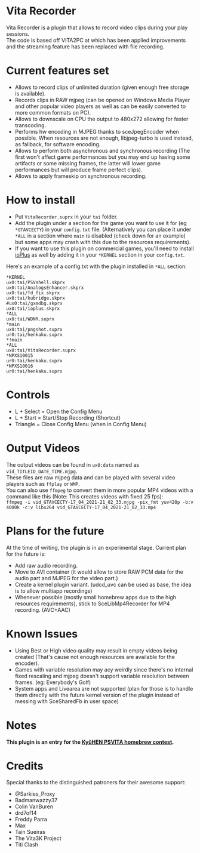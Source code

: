 # Vita Recorder
Vita Recorder is a plugin that allows to record video clips during your play sessions.<br>
The code is based off VITA2PC at which has been applied improvements and the streaming feature has been replaced with file recording.

# Current features set
* Allows to record clips of unlimited duration (given enough free storage is available).
* Records clips in RAW mjpeg (can be opened on Windows Media Player and other popular video players as well as can be easily converted to more common formats on PC).
* Allows to downscale on CPU the output to 480x272 allowing for faster transcoding.
* Performs hw encoding in MJPEG thanks to sceJpegEncoder when possible. When resources are not enough, libjpeg-turbo is used instead, as fallback, for software encoding.
* Allows to perform both asynchronous and synchronous recording (The first won't affect game performances but you may end up having some artifacts or some missing frames, the latter will lower game performances but will produce frame perfect clips).
* Allows to apply frameskip on synchronous recording.

# How to install
* Put `VitaRecorder.suprx` in your `tai` folder.
* Add the plugin under a section for the game you want to use it for (eg `*GTAVCECTY`) in your `config.txt` file. (Alternatively you can place it under `*ALL` in a section where `main` is disabled (check down for an example) but some apps may crash with this due to the resources requirements).
* If you want to use this plugin on commercial games, you'll need to install [ioPlus](https://github.com/CelesteBlue-dev/PSVita-RE-tools/blob/master/ioPlus/ioPlus-0.1/release/ioplus.skprx?raw=true) as well by adding it in your `*KERNEL` section in your `config.txt`.

Here's an example of a config.txt with the plugin installed in `*ALL` section:
```
*KERNEL
ux0:tai/PSVshell.skprx
ux0:tai/AnalogsEnhancer.skprx
ux0:tai/fd_fix.skprx
ux0:tai/kubridge.skprx
#ux0:tai/gxmdbg.skprx
ux0:tai/ioplus.skprx
*ALL
ux0:tai/WDNR.suprx
*main
ux0:tai/pngshot.suprx
ur0:tai/henkaku.suprx
*!main
*ALL
ux0:tai/VitaRecorder.suprx
*NPXS10015
ur0:tai/henkaku.suprx
*NPXS10016
ur0:tai/henkaku.suprx
```

# Controls
* L + Select = Open the Config Menu
* L + Start = Start/Stop Recording (Shortcut)
* Triangle = Close Config Menu (when in Config Menu)

# Output Videos
The output videos can be found in `ux0:data` named as `vid_TITLEID_DATE_TIME.mjpg`.<br>
These files are raw mjpeg data and can be played with several video players such as `ffplay` or `WMP`.<br>
You can also use `ffmpeg` to convert them in more popular MP4 videos with a command like this (Note: This creates videos with fixed 25 fps):<br>
`ffmpeg -i vid_GTAVCECTY-17_04_2021-21_02_33.mjpg -pix_fmt yuv420p -b:v 4000k -c:v libx264 vid_GTAVCECTY-17_04_2021-21_02_33.mp4`

# Plans for the future
At the time of writing, the plugin is in an experimental stage. Current plan for the future is:<br>
* Add raw audio recording.
* Move to AVI container (it would allow to store RAW PCM data for the audio part and MJPEG for the video part.)
* Create a kernel plugin variant. (udcd_uvc can be used as base, the idea is to allow multiapp recordings)
* Whenever possible (mostly small homebrew apps due to the high resources requirements), stick to SceLibMp4Recorder for MP4 recording. (AVC+AAC)

# Known Issues
* Using Best or High video quality may result in empty videos being created (That's cause not enough resources are available for the encoder).
* Games with variable resolution may acy weirdly since there's no internal fixed rescaling and mjpeg doesn't support variable resolution between frames. (eg: Everybody's Golf)
* System apps and Livearea are not supported (plan for those is to handle them directly with the future kernel version of the plugin instead of messing with SceSharedFb in user space)

# Notes
<b>This plugin is an entry for the [KyûHEN PSVITA homebrew contest](https://kyuhen.customprotocol.com/en/).</b>

# Credits
Special thanks to the distinguished patroners for their awesome support:
- @Sarkies_Proxy
- Badmanwazzy37
- Colin VanBuren
- drd7of14
- Freddy Parra
- Max
- Tain Sueiras
- The Vita3K Project
- Titi Clash
